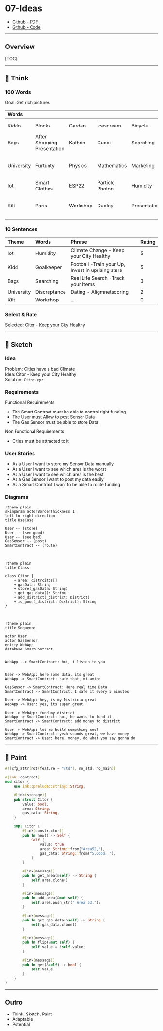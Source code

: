# 07-Ideas

- [Github - PDF](https://github.com/FrankBevr/100-Ideas/blob/main/practice/07/07-Ideas.pdf)
- [Github - Code](https://github.com/FrankBevr/100-Ideas/blob/main/practice/07/citor/lib.rs)

<hr style="page-break-after: always;"/>

## Overview

[TOC]

<hr style="page-break-after: always;"/>

## :brain: Think

### 100 Words

Goal: Get rich pictures

| Words      |                             |          |                 |              |                                               |
| :--------- | :-------------------------- | :------- | :-------------- | :----------- | :-------------------------------------------- |
| Kiddo      | Blocks                      | Garden   | Icescream       | Bicycle      | Football , Goalkeeper                         |
| Bags       | After Shopping Presentation | Kathrin  | Gucci           | Searching    | Missing ,                                     |
| University | Furtunty                    | Physics  | Mathematics     | Marketing    | Project Management , Discreptance             |
| Iot        | Smart Clothes               | ESP22    | Particle Photon | Humidity     | Heartbeat , Temperature                       |
| Kilt       | Paris                       | Workshop | Dudley          | Presentation | India , Identification , Certificate , Heatlh |

### 10 Sentences

| Theme      | Words        | Phrase                                            | Rating |
| :--------- | :----------- | :------------------------------------------------ | :----- |
| Iot        | Humidity     | Climate Change - Keep your City Healthy           | 5      |
| Kidd       | Goalkeeper   | Football -Train your Up, Invest in uprising stars | 5      |
| Bags       | Searching    | Real Life Search -Track your Items                | 3      |
| University | Discreptance | Dating - Aligmnetscoring                          | 2      |
| Kilt       | Workshop     | ...                                               | 0      |

### Select & Rate

Selected: Citor - Keep your City Healthy

<hr style="page-break-after: always;"/>

## :pencil: Sketch

### Idea

Problem: Cities have a bad Climate  
Idea: Citor - Keep your City Healthy  
Solution: `Citor.xyz`

### Requirements

Functional Requirements

- The Smart Contract must be able to control right funding
- The User must Allow to post Sensor Data
- The Gas Sensor must be able to store Data

Non Functional Requirements

- Cities must be attracted to it

### User Stories

- As a User I want to store my Sensor Data manually
- As a User I want to see which area is the worst
- As a User I want to see which area is the best
- As a Gas Sensor I want to post my data easily
- As a Smart Contract I want to be able to route funding

### Diagrams

```plantuml
!theme plain
skinparam actorBorderThickness 1
left to right direction
title UseCase

User -- (store)
User -- (see good)
User -- (see bad)
GasSensor -- (post)
SmartContract -- (route)
```

</br>

```plantuml
!theme plain
title Class

class Citor {
    + area: distrcitcs[]
    + gasData: String
    + store(_gasData: String)
    + get_gas_data(): String
    + add_district(_district: District)
    + is_good(_district: District): String
}
```

</br>

```plantuml
!theme plain
title Sequence

actor User
actor GasSensor
entity WebApp
database SmartContract


WebApp --> SmartContract: hoi, i listen to you


User -> WebApp: here some data, its great
WebApp -> SmartContract: safe that, mi amigo

GasSensor -> SmartContract: Here real time Data
SmartContract -> SmartContract: I safe it every 5 minutes

User -> WebApp: hey, is my Districtu great
WebApp -> User: yes, its super great

User -> WebApp: fund my district
WebApp -> SmartContract: hoi, he wants to fund it
SmartContract -> SmartContract: add money to district

User -> WebApp: let me build something cool
WebApp -> SmartContract: yeah sounds great, we have money
SmartContract -> User: here, money, do what you say gonna do

```

<hr style="page-break-after: always;"/>

## :art: Paint

```rust
#![cfg_attr(not(feature = "std"), no_std, no_main)]

#[ink::contract]
mod citor {
    use ink::prelude::string::String;

    #[ink(storage)]
    pub struct Citor {
        value: bool,
        area: String,
        gas_data: String,
    }

    impl Citor {
        #[ink(constructor)]
        pub fn new() -> Self {
            Self {
                value: true,
                area: String::from("Area52,"),
                gas_data: String::from("5,Good; "),
            }
        }

        #[ink(message)]
        pub fn get_area(&self) -> String {
            self.area.clone()
        }

        #[ink(message)]
        pub fn add_area(&mut self) {
            self.area.push_str(" Area 53,");
        }

        #[ink(message)]
        pub fn get_gas_data(&self) -> String {
            self.gas_data.clone()
        }

        #[ink(message)]
        pub fn flip(&mut self) {
            self.value = !self.value;
        }

        #[ink(message)]
        pub fn get(&self) -> bool {
            self.value
        }
    }
}
```

<hr style="page-break-after: always;"/>

## Outro

- Think, Sketch, Paint
- Adaptable
- Potential
